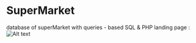 # SuperMarket
database of superMarket with queries - based SQL &amp; PHP
landing page :
![Alt text](![landingPage](/main/landingPage.png)
)
